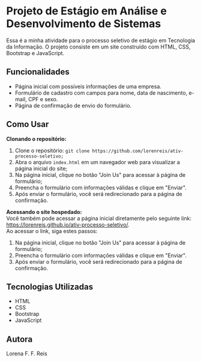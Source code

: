 # Projeto de Estágio em Análise e Desenvolvimento de Sistemas
Essa é a minha atividade para o processo seletivo de estágio em Tecnologia da Informação. O projeto consiste em um site construído com HTML, CSS, Bootstrap e JavaScript.

## Funcionalidades
- Página inicial com possíveis informações de uma empresa.
- Formulário de cadastro com campos para nome, data de nascimento, e-mail, CPF e sexo.
- Página de confirmação de envio do formulário.

## Como Usar
**Clonando o repositório:**
1. Clone o repositório: `git clone https://github.com/lorenreis/ativ-processo-seletivo;`
2. Abra o arquivo `index.html` em um navegador web para visualizar a página inicial do site;
3. Na página inicial, clique no botão "Join Us" para acessar à página de formulário;
4. Preencha o formulário com informações válidas e clique em "Enviar".
5. Após enviar o formulário, você será redirecionado para a página de confirmação.

**Acessando o site hospedado:**  
Você também pode acessar a página inicial diretamente pelo seguinte link:  
https://lorenreis.github.io/ativ-processo-seletivo/.  
Ao acessar o link, siga estes passos:  
1. Na página inicial, clique no botão "Join Us" para acessar à página de formulário;
2. Preencha o formulário com informações válidas e clique em "Enviar".
3. Após enviar o formulário, você será redirecionado para a página de confirmação.

## Tecnologias Utilizadas
- HTML
- CSS
- Bootstrap
- JavaScript

## Autora
Lorena F. F. Reis
